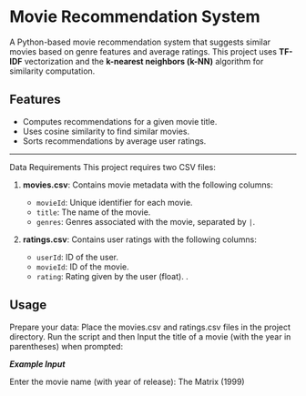 # Movie Recommendation System

A Python-based movie recommendation system that suggests similar movies based on genre features and average ratings. This project uses **TF-IDF** vectorization and the **k-nearest neighbors (k-NN)** algorithm for similarity computation.

## Features

- Computes recommendations for a given movie title.
- Uses cosine similarity to find similar movies.
- Sorts recommendations by average user ratings.

---

Data Requirements
This project requires two CSV files:

1. **movies.csv**: Contains movie metadata with the following columns:
   - `movieId`: Unique identifier for each movie.
   - `title`: The name of the movie.
   - `genres`: Genres associated with the movie, separated by `|`.

2. **ratings.csv**: Contains user ratings with the following columns:
   - `userId`: ID of the user.
   - `movieId`: ID of the movie.
   - `rating`: Rating given by the user (float).
.


## Usage

Prepare your data: Place the movies.csv and ratings.csv files in the project directory.
Run the script and then Input the title of a movie (with the year in parentheses) when prompted:

***Example Input***

Enter the movie name (with year of release): The Matrix (1999)
